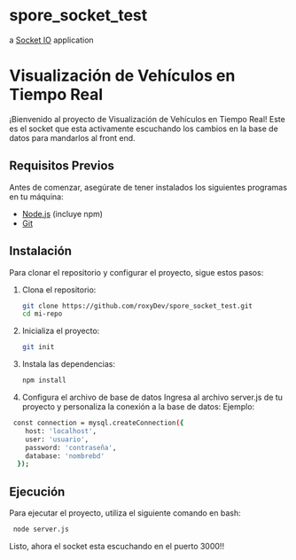 # spore_socket_test

a [Socket IO](https://socket.io/) application

# Visualización de Vehículos en Tiempo Real

¡Bienvenido al proyecto de Visualización de Vehículos en Tiempo Real! Este es el socket que esta activamente escuchando los cambios en la base de datos para mandarlos al front end.

## Requisitos Previos

Antes de comenzar, asegúrate de tener instalados los siguientes programas en tu máquina:

- [Node.js](https://nodejs.org/) (incluye npm)
- [Git](https://git-scm.com/)

## Instalación

Para clonar el repositorio y configurar el proyecto, sigue estos pasos:

1. Clona el repositorio:

    ```bash
    git clone https://github.com/roxyDev/spore_socket_test.git
    cd mi-repo
    ```

2. Inicializa el proyecto:

    ```bash
    git init
    ```

3. Instala las dependencias:

    ```bash
    npm install
    ```

4. Configura el archivo de base de datos
   Ingresa al archivo server.js de tu proyecto y personaliza la conexión a la base de datos:
   Ejemplo:

  ```bash
   const connection = mysql.createConnection({
      host: 'localhost',
      user: 'usuario',
      password: 'contraseña',
      database: 'nombrebd'
    });

   ```


## Ejecución

Para ejecutar el proyecto, utiliza el siguiente comando en bash:

```bash
 node server.js
```
Listo, ahora el socket esta escuchando en el puerto 3000!!
